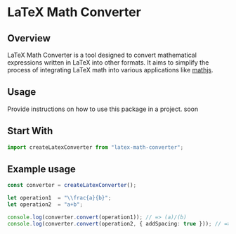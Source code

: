 # LaTeX Math Converter

## Overview
LaTeX Math Converter is a tool designed to convert mathematical expressions written in LaTeX into other formats. It aims to simplify the process of integrating LaTeX math into various applications like  [mathjs](https://mathjs.org/).


## Usage
Provide instructions on how to use this package in a project.
soon


## Start With

```ts
import createLatexConverter from "latex-math-converter";
``` 
## Example usage

```ts
const converter = createLatexConverter();

let operation1  = "\\frac{a}{b}";
let operation2  = "a+b";

console.log(converter.convert(operation1)); // => (a)/(b)
console.log(converter.convert(operation2, { addSpacing: true })); // => a + b 
```